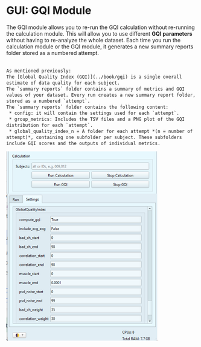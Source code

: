 # GUI: GQI Module

The GQI module allows you to re-run the GQI calculation without re-running the calculation module. This will allow you to use different **GQI parameters** without having to re-analyze the whole dataset. Each time you run the calculation module or the GQI module, it generates a new summary reports folder stored as a numbered attempt.

```{dropdown} GQI and the Summary Reports

As mentioned previously:
The [Global Quality Index (GQI)](../book/gqi) is a single overall estimate of data quality for each subject.
The `summary reports` folder contains a summary of metrics and GQI values of your dataset. Every run creates a new summary report folder, stored as a numbered `attempt`.
The `summary reports` folder contains the following content:
 * config: it will contain the settings used for each `attempt`.
 * group_metrics: Includes the TSV files and a PNG plot of the GQI distribution for each `attempt`.
 * global_quality_index_n = A folder for each attempt *(n = number of attempt)*, containing one subfolder per subject. These subfolders include GQI scores and the outputs of individual metrics.

```





<img src="../static/gqi/gqi_gui.png" alt="gqi_gui" width="400px" align="center">

<img src="../static/gqi/gqi_settings.png" alt="gqi_settings" width="400px" align="center">
